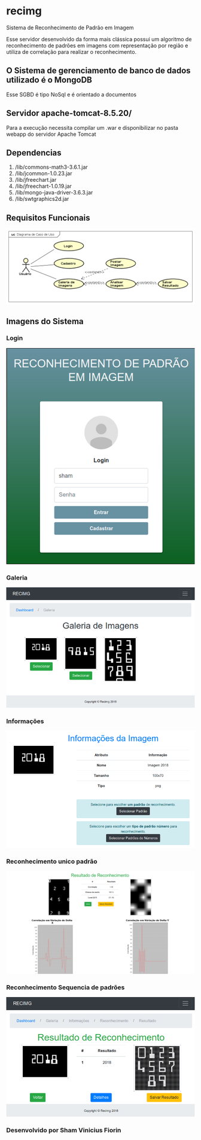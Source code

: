 # recimg
Sistema de Reconhecimento de Padrão em Imagem

Esse servidor desenvolvido da forma mais clássica possui um algoritmo de reconhecimento de padrões em imagens com representação por região e utiliza de correlação para realizar o reconhecimento.

## O Sistema de gerenciamento de banco de dados utilizado é o MongoDB
Esse SGBD é tipo NoSql e é orientado a documentos

## Servidor apache-tomcat-8.5.20/
Para a execução necessita compilar um .war e disponibilizar no pasta webapp do servidor Apache Tomcat

## Dependencias

  1. /lib/commons-math3-3.6.1.jar
  2. /lib/jcommon-1.0.23.jar
  3. /lib/jfreechart.jar
  4. /lib/jfreechart-1.0.19.jar
  5. /lib/mongo-java-driver-3.6.3.jar
  6. /lib/swtgraphics2d.jar

## Requisitos Funcionais

![alt text](https://raw.githubusercontent.com/skatesham/tg-rec-img/master/web/static/img/readme/diagrama%20caso%20de%20uso%20com%20extends.png)

## Imagens do Sistema

### Login
![alt text](https://raw.githubusercontent.com/skatesham/tg-rec-img/master/web/static/img/readme/login.png)

### Galeria
![alt text](https://raw.githubusercontent.com/skatesham/tg-rec-img/master/web/static/img/readme/galeria.png)

### Informações
![alt text](https://raw.githubusercontent.com/skatesham/tg-rec-img/master/web/static/img/readme/info.png)

### Reconhecimento unico padrão
![alt text](https://raw.githubusercontent.com/skatesham/tg-rec-img/master/web/static/img/readme/rec-pad.png)

### Reconhecimento Sequencia de padrões
![alt text](https://raw.githubusercontent.com/skatesham/tg-rec-img/master/web/static/img/readme/red-seq-pad.png)

### Desenvolvido por Sham Vinicius Fiorin

